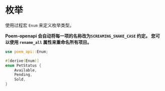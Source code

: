 # 枚举

使用过程宏 `Enum` 来定义枚举类型。

**Poem-openapi 会自动将每一项的名称改为`SCREAMING_SNAKE_CASE` 约定。 您可以使用 `rename_all` 属性来重命名所有项目。** 

```rust
use poem_api::Enum;

#[derive(Enum)]
enum PetStatus {
    Available,
    Pending,
    Sold,
}
```
